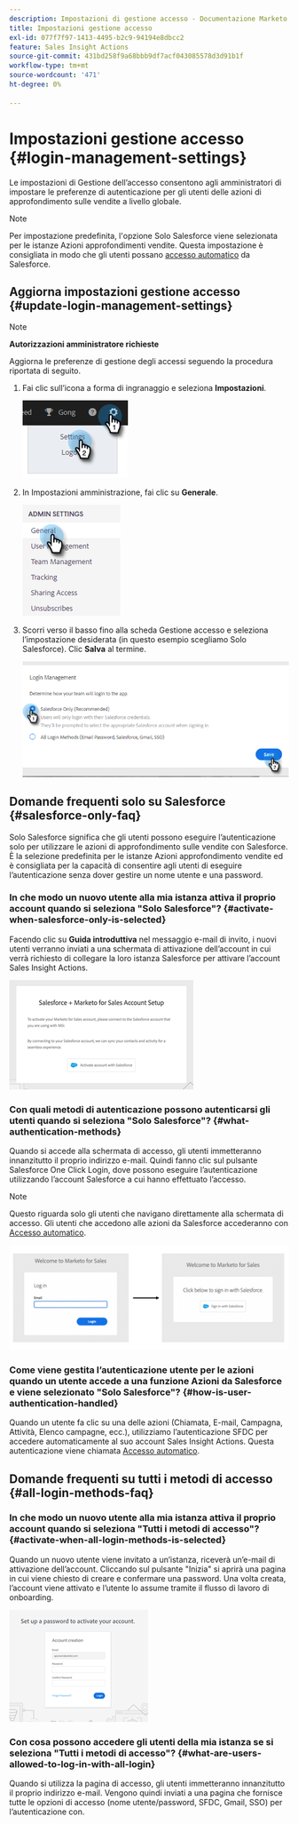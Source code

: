 ```yaml
---
description: Impostazioni di gestione accesso - Documentazione Marketo - Documentazione del prodotto
title: Impostazioni gestione accesso
exl-id: 077f7f97-1413-4495-b2c9-94194e8dbcc2
feature: Sales Insight Actions
source-git-commit: 431bd258f9a68bbb9df7acf043085578d3d91b1f
workflow-type: tm+mt
source-wordcount: '471'
ht-degree: 0%

---
```


# Impostazioni gestione accesso {#login-management-settings}

Le impostazioni di Gestione dell’accesso consentono agli amministratori di impostare le preferenze di autenticazione per gli utenti delle azioni di approfondimento sulle vendite a livello globale.

>[!NOTE]
>
>Per impostazione predefinita, l&#39;opzione Solo Salesforce viene selezionata per le istanze Azioni approfondimenti vendite. Questa impostazione è consigliata in modo che gli utenti possano [accesso automatico](/help/marketo/product-docs/marketo-sales-insight/actions/admin/auto-login-from-salesforce.md) da Salesforce.

## Aggiorna impostazioni gestione accesso {#update-login-management-settings}

>[!NOTE]
>
>**Autorizzazioni amministratore richieste**

Aggiorna le preferenze di gestione degli accessi seguendo la procedura riportata di seguito.

1. Fai clic sull’icona a forma di ingranaggio e seleziona **Impostazioni**.

   ![](assets/login-management-settings-1.png)

1. In Impostazioni amministrazione, fai clic su **Generale**.

   ![](assets/login-management-settings-2.png)

1. Scorri verso il basso fino alla scheda Gestione accesso e seleziona l’impostazione desiderata (in questo esempio scegliamo Solo Salesforce). Clic **Salva** al termine.

   ![](assets/login-management-settings-3.png)

## Domande frequenti solo su Salesforce {#salesforce-only-faq}

Solo Salesforce significa che gli utenti possono eseguire l’autenticazione solo per utilizzare le azioni di approfondimento sulle vendite con Salesforce. È la selezione predefinita per le istanze Azioni approfondimento vendite ed è consigliata per la capacità di consentire agli utenti di eseguire l’autenticazione senza dover gestire un nome utente e una password.

### In che modo un nuovo utente alla mia istanza attiva il proprio account quando si seleziona &quot;Solo Salesforce&quot;? {#activate-when-salesforce-only-is-selected}

Facendo clic su **Guida introduttiva** nel messaggio e-mail di invito, i nuovi utenti verranno inviati a una schermata di attivazione dell’account in cui verrà richiesto di collegare la loro istanza Salesforce per attivare l’account Sales Insight Actions.

![](assets/login-management-settings-4.png)

### Con quali metodi di autenticazione possono autenticarsi gli utenti quando si seleziona &quot;Solo Salesforce&quot;? {#what-authentication-methods}

Quando si accede alla schermata di accesso, gli utenti immetteranno innanzitutto il proprio indirizzo e-mail. Quindi fanno clic sul pulsante Salesforce One Click Login, dove possono eseguire l’autenticazione utilizzando l’account Salesforce a cui hanno effettuato l’accesso.

>[!NOTE]
>
>Questo riguarda solo gli utenti che navigano direttamente alla schermata di accesso. Gli utenti che accedono alle azioni da Salesforce accederanno con [Accesso automatico](/help/marketo/product-docs/marketo-sales-insight/actions/admin/auto-login-from-salesforce.md).

![](assets/login-management-settings-5.png)

### Come viene gestita l’autenticazione utente per le azioni quando un utente accede a una funzione Azioni da Salesforce e viene selezionato &quot;Solo Salesforce&quot;? {#how-is-user-authentication-handled}

Quando un utente fa clic su una delle azioni (Chiamata, E-mail, Campagna, Attività, Elenco campagne, ecc.), utilizziamo l’autenticazione SFDC per accedere automaticamente al suo account Sales Insight Actions. Questa autenticazione viene chiamata [Accesso automatico](/help/marketo/product-docs/marketo-sales-insight/actions/admin/auto-login-from-salesforce.md).

## Domande frequenti su tutti i metodi di accesso {#all-login-methods-faq}

### In che modo un nuovo utente alla mia istanza attiva il proprio account quando si seleziona &quot;Tutti i metodi di accesso&quot;? {#activate-when-all-login-methods-is-selected}

Quando un nuovo utente viene invitato a un’istanza, riceverà un’e-mail di attivazione dell’account. Cliccando sul pulsante &quot;Inizia&quot; si aprirà una pagina in cui viene chiesto di creare e confermare una password. Una volta creata, l’account viene attivato e l’utente lo assume tramite il flusso di lavoro di onboarding.

![](assets/login-management-settings-6.png)

### Con cosa possono accedere gli utenti della mia istanza se si seleziona &quot;Tutti i metodi di accesso&quot;? {#what-are-users-allowed-to-log-in-with-all-login}

Quando si utilizza la pagina di accesso, gli utenti immetteranno innanzitutto il proprio indirizzo e-mail. Vengono quindi inviati a una pagina che fornisce tutte le opzioni di accesso (nome utente/password, SFDC, Gmail, SSO) per l’autenticazione con.
